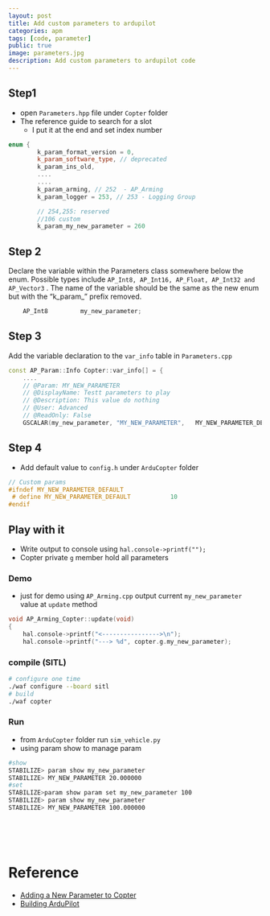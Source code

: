```yaml
---
layout: post
title: Add custom parameters to ardupilot
categories: apm
tags: [code, parameter]
public: true
image: parameters.jpg
description: Add custom parameters to ardupilot code
---
```


## Step1
- open `Parameters.hpp` file under `Copter` folder
- The reference guide to search for a slot
  - I put it at the end and set index number
```cpp
enum {
        k_param_format_version = 0,
        k_param_software_type, // deprecated
        k_param_ins_old,    
        ....
        ....
        k_param_arming, // 252  - AP_Arming
        k_param_logger = 253, // 253 - Logging Group

        // 254,255: reserved
        //106 custom
        k_param_my_new_parameter = 260

```

## Step 2
Declare the variable within the Parameters class somewhere below the enum. Possible types include `AP_Int8, AP_Int16, AP_Float, AP_Int32 and AP_Vector3` . The name of the variable should be the same as the new enum but with the “k_param_” prefix removed.

```cpp
    AP_Int8         my_new_parameter;
```

## Step 3
Add the variable declaration to the `var_info` table in `Parameters.cpp`

```cpp
const AP_Param::Info Copter::var_info[] = {
    ....
    // @Param: MY_NEW_PARAMETER
    // @DisplayName: Testt parameters to play
    // @Description: This value do nothing
    // @User: Advanced
    // @ReadOnly: False
    GSCALAR(my_new_parameter, "MY_NEW_PARAMETER",   MY_NEW_PARAMETER_DEFAULT),
```

## Step 4
- Add default value to `config.h` under `ArduCopter` folder

```cpp
// Custom params
#ifndef MY_NEW_PARAMETER_DEFAULT
 # define MY_NEW_PARAMETER_DEFAULT           10
#endif
```

## Play with it
- Write output to console using `hal.console->printf("");`
- Copter private `g` member hold all parameters 

### Demo
- just for demo using `AP_Arming.cpp` output current `my_new_parameter` value at `update` method

```cpp
void AP_Arming_Copter::update(void)
{
    hal.console->printf("<---------------->\n");
    hal.console->printf("---> %d", copter.g.my_new_parameter);

```

### compile (SITL)

```bash
# configure one time
./waf configure --board sitl
# build
./waf copter
```

### Run
- from `ArduCopter` folder run `sim_vehicle.py`
- using param show  to manage param


```bash
#show
STABILIZE> param show my_new_parameter
STABILIZE> MY_NEW_PARAMETER 20.000000
#set
STABILIZE>param show param set my_new_parameter 100
STABILIZE> param show my_new_parameter
STABILIZE> MY_NEW_PARAMETER 100.000000
```

&nbsp;  
&nbsp;  
&nbsp;  
# Reference
- [Adding a New Parameter to Copter](http://ardupilot.org/dev/docs/code-overview-adding-a-new-parameter.html)
- [Building ArduPilot](https://github.com/ArduPilot/ardupilot/blob/master/BUILD.md)